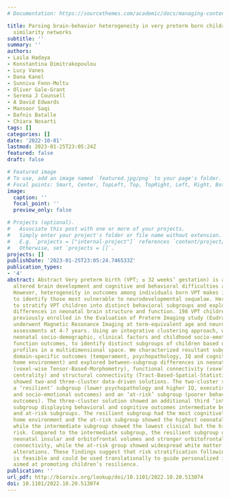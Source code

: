 ```yaml
---
# Documentation: https://sourcethemes.com/academic/docs/managing-content/

title: Parsing brain-behavior heterogeneity in very preterm born children using integrated
  similarity networks
subtitle: ''
summary: ''
authors:
- Laila Hadaya
- Konstantina Dimitrakopoulou
- Lucy Vanes
- Dana Kanel
- Sunniva Fenn-Moltu
- Oliver Gale-Grant
- Serena J Counsell
- A David Edwards
- Mansoor Saqi
- Dafnis Batalle
- Chiara Nosarti
tags: []
categories: []
date: '2022-10-01'
lastmod: 2023-01-25T23:05:24Z
featured: false
draft: false

# Featured image
# To use, add an image named `featured.jpg/png` to your page's folder.
# Focal points: Smart, Center, TopLeft, Top, TopRight, Left, Right, BottomLeft, Bottom, BottomRight.
image:
  caption: ''
  focal_point: ''
  preview_only: false

# Projects (optional).
#   Associate this post with one or more of your projects.
#   Simply enter your project's folder or file name without extension.
#   E.g. `projects = ["internal-project"]` references `content/project/deep-learning/index.md`.
#   Otherwise, set `projects = []`.
projects: []
publishDate: '2023-01-25T23:05:24.746533Z'
publication_types:
- '4'
abstract: Abstract Very preterm birth (VPT; ≤ 32 weeks’ gestation) is associated with
  altered brain development and cognitive and behavioral difficulties across the lifespan.
  However, heterogeneity in outcomes among individuals born VPT makes it challenging
  to identify those most vulnerable to neurodevelopmental sequelae. Here, we aimed
  to stratify VPT children into distinct behavioral subgroups and explore between-subgroup
  differences in neonatal brain structure and function. 198 VPT children (98 females)
  previously enrolled in the Evaluation of Preterm Imaging study (EudraCT 2009-011602-42)
  underwent Magnetic Resonance Imaging at term-equivalent age and neuropsychological
  assessments at 4-7 years. Using an integrative clustering approach, we combined
  neonatal socio-demographic, clinical factors and childhood socio-emotional and executive
  function outcomes, to identify distinct subgroups of children based on their similarity
  profiles in a multidimensional space. We characterized resultant subgroups using
  domain-specific outcomes (temperament, psychopathology, IQ and cognitively stimulating
  home environment) and explored between-subgroup differences in neonatal brain volumes
  (voxel-wise Tensor-Based-Morphometry), functional connectivity (voxel-wise degree
  centrality) and structural connectivity (Tract-Based-Spatial-Statistics). Results
  showed two-and three-cluster data-driven solutions. The two-cluster solution comprised
  a ‘resilient’ subgroup (lower psychopathology and higher IQ, executive function
  and socio-emotional outcomes) and an ‘at-risk’ subgroup (poorer behavioral and cognitive
  outcomes). The three-cluster solution showed an additional third ‘intermediate’
  subgroup displaying behavioral and cognitive outcomes intermediate between the resilient
  and at-risk subgroups. The resilient subgroup had the most cognitively stimulating
  home environment and the at-risk subgroup showed the highest neonatal clinical risk,
  while the intermediate subgroup showed the lowest clinical but the highest socio-demographic
  risk. Compared to the intermediate subgroup, the resilient subgroup displayed larger
  neonatal insular and orbitofrontal volumes and stronger orbitofrontal functional
  connectivity, while the at-risk group showed widespread white matter microstructural
  alterations. These findings suggest that risk stratification following VPT birth
  is feasible and could be used translationally to guide personalized interventions
  aimed at promoting children’s resilience.
publication: ''
url_pdf: http://biorxiv.org/lookup/doi/10.1101/2022.10.20.513074
doi: 10.1101/2022.10.20.513074
---
```

